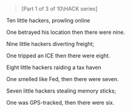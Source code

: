 >[Part 1 of 3 of 10\HACK series]

Ten little hackers, prowling online

One betrayed his location then there were nine.

Nine little hackers diverting freight;

One tripped an ICE then there were eight.

Eight little hackers raiding a tax haven

One smelled like Fed, then there were seven.

Seven little hackers stealing memory sticks;

One was GPS-tracked, then there were six.
